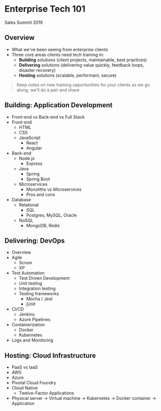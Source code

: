 # Enterprise Tech 101
Sales Summit 2019 

## Overview 

- What we've been seeing from enterprise clients
- Three core areas clients need tech training in: 
  - **Building** solutions (client projects, maintainable, best practices)
  - **Delivering** solutions (delivering value quickly, feedback loops, disaster recovery)
  - **Hosting** solutions (scalable, performant, secure)

> Keep notes on new training opportunities for your clients as we go along, we'll do a pair and share

## Building: Application Development

- Front-end vs Back-end vs Full Stack
- Front-end
  - HTML
  - CSS
  - JavaScript
    - React
    - Angular
- Back-end
  - Node.js 
    - Express
  - Java
    - Spring 
    - Spring Boot
  - Microservices
    - Monoliths vs Microservices
    - Pros and cons
- Database
  - Relational 
    - SQL
    - Postgres, MySQL, Oracle
  - NoSQL
    - MongoDB, Redis 

## Delivering: DevOps

- Overview
- Agile 
  - Scrum
  - XP 
- Test Automation 
  - Test Driven Development
  - Unit testing
  - Integration testing
  - Testing frameworks
    - Mocha / Jest
    - jUnit
- CI/CD
  - Jenkins
  - Azure Pipelines
- Containerization
  - Docker
  - Kubernetes
- Logs and Monitoring 

## Hosting: Cloud Infrastructure

- PaaS vs IaaS
- AWS
- Azure
- Pivotal Cloud Foundry 
- Cloud Native
  - Twelve-Factor Applications
- Physical server -> Virtual machine -> Kubernetes -> Docker container -> Application

